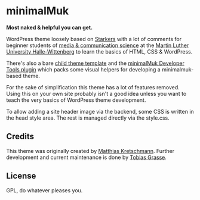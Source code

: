 # minimalMuk

**Most naked & helpful you can get.**

WordPress theme loosely based on [Starkers](http://starkerstheme.com/) with a lot of comments for beginner students of [media & communication science](http://www.medienkomm.uni-halle.de/) at the [Martin Luther University Halle-Wittenberg](http://www.uni-halle.de) to learn the basics of HTML, CSS & WordPress. 

There's also a bare [child theme template](https://github.com/muk-mlu-multimedia/minimalmuk-child) and the [minimalMuk Developer Tools plugin](https://github.com/muk-mlu-multimedia/mm-devtools) which packs some visual helpers for developing a minimalmuk-based theme.

For the sake of simplification this theme has a lot of features removed. Using this on your own site probably isn't a good idea unless you want to teach the very basics of WordPress theme development.

To allow adding a site header image via the backend, some CSS is written in the head style area. The rest is managed directly via the style.css.

## Credits

This theme was originally created by [Matthias Kretschmann](http://matthiaskretschmann.com). Further development and current maintenance is done by [Tobias Grasse](https://tobias-grasse.net).


## License

GPL, do whatever pleases you.